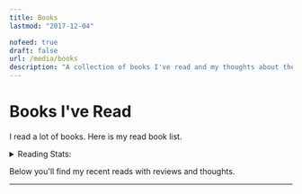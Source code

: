 ```yaml
---
title: Books
lastmod: "2017-12-04"

nofeed: true
draft: false
url: /media/books
description: "A collection of books I've read and my thoughts about them"
---
```


# Books I've Read

I read a lot of books. Here is my read book list.

<details>
    <summary>Reading Stats:</summary>

- **2025** - {{< book-count 2025 >}}, {{< page-count 2025 >}}
- **2024** - {{< book-count 2024 >}}, {{< page-count 2024 >}}
- **2023** - {{< book-count 2023 >}}, {{< page-count 2023 >}}
- **2022** - {{< book-count 2022 2023 >}}, {{< page-count 2022 >}}
- **2021** - {{< book-count 2021 >}}, {{< page-count 2021 >}}
- **2020** - {{< book-count 2020 >}}, {{< page-count 2020 >}}
- **2019** - {{< book-count 2019 >}}, {{< page-count 2019 >}}
- **2018** - {{< book-count 2018 >}}, {{< page-count 2018 >}}
- **2017** - {{< book-count 2017 >}}, {{< page-count 2017 >}}
- **2016** - {{< book-count 2016 >}}, {{< page-count 2016 >}}
- **2015** - {{< book-count 2015 >}}, {{< page-count 2015 >}}
- **2014** - {{< book-count 2014 >}}, {{< page-count 2014 >}}

</details>

Below you'll find my recent reads with reviews and thoughts.

---
